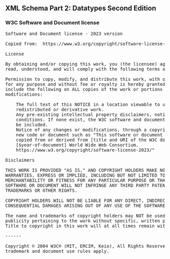 ## XML Schema Part 2: Datatypes Second Edition

### W3C Software and Document license
<pre>
Software and Document license - 2023 version

Copied from:  https://www.w3.org/copyright/software-license-2023

License

By obtaining and/or copying this work, you (the licensee) agree that you have
read, understood, and will comply with the following terms and conditions.

Permission to copy, modify, and distribute this work, with or without modification,
for any purpose and without fee or royalty is hereby granted, provided that you
include the following on ALL copies of the work or portions thereof, including
modifications:

    The full text of this NOTICE in a location viewable to users of the
    redistributed or derivative work.
    Any pre-existing intellectual property disclaimers, notices, or terms and
    conditions. If none exist, the W3C software and document short notice should
    be included.
    Notice of any changes or modifications, through a copyright statement on the
    new code or document such as "This software or document includes material
    copied from or derived from [title and URI of the W3C document]. Copyright ©
    [$year-of-document] World Wide Web Consortium.
    https://www.w3.org/copyright/software-license-2023/"

Disclaimers

THIS WORK IS PROVIDED "AS IS," AND COPYRIGHT HOLDERS MAKE NO REPRESENTATIONS OR
WARRANTIES, EXPRESS OR IMPLIED, INCLUDING BUT NOT LIMITED TO, WARRANTIES OF
MERCHANTABILITY OR FITNESS FOR ANY PARTICULAR PURPOSE OR THAT THE USE OF THE
SOFTWARE OR DOCUMENT WILL NOT INFRINGE ANY THIRD PARTY PATENTS, COPYRIGHTS,
TRADEMARKS OR OTHER RIGHTS.

COPYRIGHT HOLDERS WILL NOT BE LIABLE FOR ANY DIRECT, INDIRECT, SPECIAL OR
CONSEQUENTIAL DAMAGES ARISING OUT OF ANY USE OF THE SOFTWARE OR DOCUMENT.

The name and trademarks of copyright holders may NOT be used in advertising or
publicity pertaining to the work without specific, written prior permission.
Title to copyright in this work will at all times remain with copyright holders.

------

Copyright © 2004 W3C® (MIT, ERCIM, Keio), All Rights Reserved. W3C liability,
trademark and document use rules apply.

</pre>
